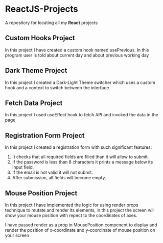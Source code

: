 # ReactJS-Projects
A repository for locating all my **React** projects 

## Custom Hooks Project
In this project I have created a custom hook named usePrevious. In this program user is told about current day and about previous working day

## Dark Theme Project
In this project I created a Dark-Light Theme switcher which uses a custom hook and a context to switch between the interface

## Fetch Data Project
In this project I used useEffect hook to fetch API and invoked the data in the page

## Registration Form Project
In this project I created a registration form with such significant features:
1. It checks that all required fields are filled than it will allow to submit.
2. If the password is less than 8 characters it prints a message below its input field.
3. If the email is not valid it will not submit.
4. After submission, all fields will become empty.

## Mouse Position Project
In this project I have implemented the logic for using render props technique to mutate and render its elements, in this project the screen will show your mouse position with repect to the coordinates of axes.

I have passed render as a prop in MousePosition component to display and render the position of x-coordinate and y-coordinate of mouse position on your screen
